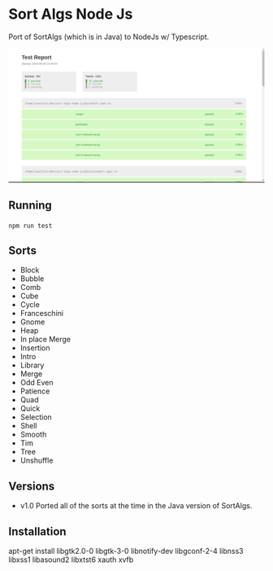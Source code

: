 # Sort Algs Node Js

Port of SortAlgs (which is in Java) to NodeJs w/ Typescript.

![sortalgs](https://github.com/lasellers/sort-algs-nodejs/blob/master/sortalgs2.png)


## Running

`npm run test`


## Sorts
* Block
* Bubble
* Comb
* Cube
* Cycle
* Franceschini
* Gnome
* Heap
* In place Merge
* Insertion
* Intro
* Library
* Merge
* Odd Even
* Patience
* Quad
* Quick
* Selection
* Shell
* Smooth
* Tim
* Tree
* Unshuffle

## Versions

* v1.0 Ported all of the sorts at the time in the Java version of SortAlgs.
 

## Installation
apt-get install libgtk2.0-0 libgtk-3-0 libnotify-dev libgconf-2-4 libnss3 libxss1
libasound2 libxtst6 xauth xvfb

